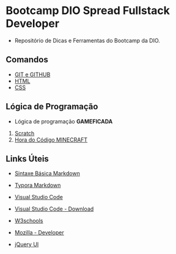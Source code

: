 # Bootcamp DIO Spread Fullstack Developer
- Repositório de Dicas e Ferramentas do Bootcamp da DIO.

## Comandos
- [GIT e GITHUB](https://github.com/ErikSVieira/Bootcamp-DIO-Spread-Fullstack-Developer/blob/main/comandos/dicas_git.md)
- [HTML](https://github.com/ErikSVieira/Bootcamp-DIO-Spread-Fullstack-Developer/blob/main/comandos/dicas_html.md)
- [CSS](https://github.com/ErikSVieira/Bootcamp-DIO-Spread-Fullstack-Developer/blob/main/comandos/dicas_css.md)

## Lógica de Programação
- Lógica de programação **GAMEFICADA**
1. [Scratch](https://scratch.mit.edu/)
2. [Hora do Código MINECRAFT](https://studio.code.org/s/mc/lessons/1/levels/1)

## Links Úteis
* [Sintaxe Básica Markdown](https://www.markdownguide.org/basic-syntax/)

* [Typora Markdown](https://typora.io/)

* [Visual Studio Code](https://visualstudio.microsoft.com/pt-br/)

* [Visual Studio Code - Download](https://code.visualstudio.com/)

* [W3schools](https://www.w3schools.com/)

* [Mozilla - Developer](https://developer.mozilla.org/)

* [jQuery UI](https://jqueryui.com/)